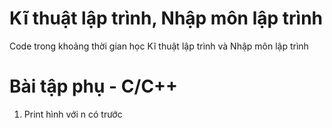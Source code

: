 # Kĩ thuật lập trình, Nhập môn lập trình
Code trong khoảng thời gian học Kĩ thuật lập trình và Nhập môn lập trình

# Bài tập phụ - C/C++
1.  Print hình với n có trước
